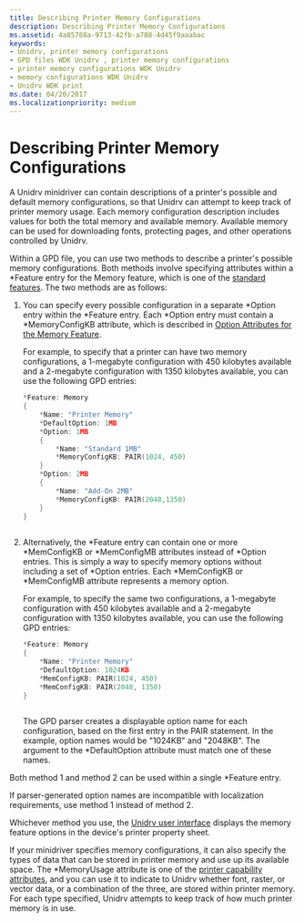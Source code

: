```yaml
---
title: Describing Printer Memory Configurations
description: Describing Printer Memory Configurations
ms.assetid: 4a85788a-9713-42fb-a788-4d45f9aaabac
keywords:
- Unidrv, printer memory configurations
- GPD files WDK Unidrv , printer memory configurations
- printer memory configurations WDK Unidrv
- memory configurations WDK Unidrv
- Unidrv WDK print
ms.date: 04/20/2017
ms.localizationpriority: medium
---
```


# Describing Printer Memory Configurations





A Unidrv minidriver can contain descriptions of a printer's possible and default memory configurations, so that Unidrv can attempt to keep track of printer memory usage. Each memory configuration description includes values for both the total memory and available memory. Available memory can be used for downloading fonts, protecting pages, and other operations controlled by Unidrv.

Within a GPD file, you can use two methods to describe a printer's possible memory configurations. Both methods involve specifying attributes within a \*Feature entry for the Memory feature, which is one of the [standard features](standard-features.md). The two methods are as follows:

1.  You can specify every possible configuration in a separate \*Option entry within the \*Feature entry. Each \*Option entry must contain a \*MemoryConfigKB attribute, which is described in [Option Attributes for the Memory Feature](option-attributes-for-the-memory-feature.md).

    For example, to specify that a printer can have two memory configurations, a 1-megabyte configuration with 450 kilobytes available and a 2-megabyte configuration with 1350 kilobytes available, you can use the following GPD entries:

    ```cpp
    *Feature: Memory
    {
        *Name: "Printer Memory"
        *DefaultOption: 1MB
        *Option: 1MB
        {
            *Name: "Standard 1MB"
            *MemoryConfigKB: PAIR(1024, 450)
        }
        *Option: 2MB 
        {
            *Name: "Add-On 2MB"
            *MemoryConfigKB: PAIR(2048,1350)
        }
    }
     
    ```

2.  Alternatively, the \*Feature entry can contain one or more \*MemConfigKB or \*MemConfigMB attributes instead of \*Option entries. This is simply a way to specify memory options without including a set of \*Option entries. Each \*MemConfigKB or \*MemConfigMB attribute represents a memory option.

    For example, to specify the same two configurations, a 1-megabyte configuration with 450 kilobytes available and a 2-megabyte configuration with 1350 kilobytes available, you can use the following GPD entries:

    ```cpp
    *Feature: Memory
    {
        *Name: "Printer Memory"
        *DefaultOption: 1024KB
        *MemConfigKB: PAIR(1024, 450)
        *MemConfigKB: PAIR(2048, 1350)
    }
     
    ```

    The GPD parser creates a displayable option name for each configuration, based on the first entry in the PAIR statement. In the example, option names would be "1024KB" and "2048KB". The argument to the \*DefaultOption attribute must match one of these names.

Both method 1 and method 2 can be used within a single \*Feature entry.

If parser-generated option names are incompatible with localization requirements, use method 1 instead of method 2.

Whichever method you use, the [Unidrv user interface](unidrv-user-interface.md) displays the memory feature options in the device's printer property sheet.

If your minidriver specifies memory configurations, it can also specify the types of data that can be stored in printer memory and use up its available space. The \*MemoryUsage attribute is one of the [printer capability attributes](printer-capability-attributes.md), and you can use it to indicate to Unidrv whether font, raster, or vector data, or a combination of the three, are stored within printer memory. For each type specified, Unidrv attempts to keep track of how much printer memory is in use.

 

 




